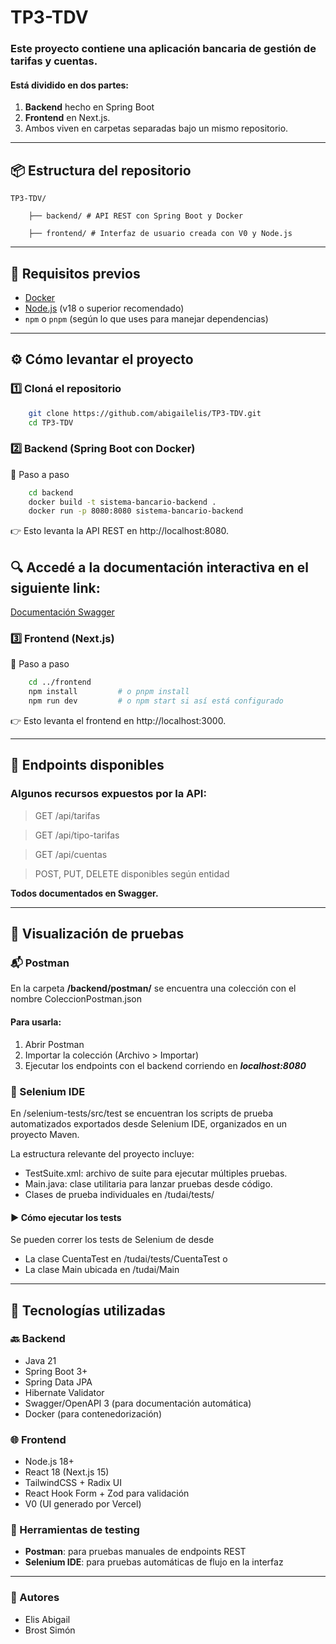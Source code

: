 # TP3-TDV

### Este proyecto contiene una aplicación bancaria de gestión de tarifas y cuentas. 

#### Está dividido en dos partes: 
1. **Backend** hecho en Spring Boot 
2. **Frontend** en Next.js. 
3. Ambos viven en carpetas separadas bajo un mismo repositorio.

---

## 📦 Estructura del repositorio

    TP3-TDV/ 

        ├── backend/ # API REST con Spring Boot y Docker 

        ├── frontend/ # Interfaz de usuario creada con V0 y Node.js

---

## 🚀 Requisitos previos

- [Docker](https://www.docker.com/)
- [Node.js](https://nodejs.org/) (v18 o superior recomendado)
- `npm` o `pnpm` (según lo que uses para manejar dependencias)

---

## ⚙️ Cómo levantar el proyecto

### 1️⃣ Cloná el repositorio

```bash
    git clone https://github.com/abigailelis/TP3-TDV.git
    cd TP3-TDV
```
### 2️⃣ Backend (Spring Boot con Docker)

🔧 Paso a paso

```bash
    cd backend
    docker build -t sistema-bancario-backend .
    docker run -p 8080:8080 sistema-bancario-backend
```
👉 Esto levanta la API REST en http://localhost:8080.

## 🔍 Accedé a la documentación interactiva en el siguiente link:

[Documentación Swagger](http://localhost:8080/swagger-ui/index.html)

### 3️⃣ Frontend (Next.js)
🔧 Paso a paso
```bash
    cd ../frontend
    npm install         # o pnpm install
    npm run dev         # o npm start si así está configurado
```
👉 Esto levanta el frontend en http://localhost:3000.

---

## 🧪 Endpoints disponibles
### Algunos recursos expuestos por la API:

> GET /api/tarifas

> GET /api/tipo-tarifas

> GET /api/cuentas

> POST, PUT, DELETE disponibles según entidad

**Todos documentados en Swagger.**

---
## 🧪 Visualización de pruebas
### 📬 Postman
En la carpeta **/backend/postman/** se encuentra una colección con el nombre ColeccionPostman.json

#### Para usarla:

1. Abrir Postman
2. Importar la colección (Archivo > Importar)
3. Ejecutar los endpoints con el backend corriendo en ***localhost:8080***

### 🧭 Selenium IDE
En /selenium-tests/src/test se encuentran los scripts de prueba automatizados exportados desde Selenium IDE, organizados en un proyecto Maven.

La estructura relevante del proyecto incluye:

- TestSuite.xml: archivo de suite para ejecutar múltiples pruebas.
- Main.java: clase utilitaria para lanzar pruebas desde código.
- Clases de prueba individuales en /tudai/tests/

#### ▶️ Cómo ejecutar los tests
Se pueden correr los tests de Selenium de desde 

- La clase CuentaTest en /tudai/tests/CuentaTest o 
- La clase Main ubicada en /tudai/Main

--- 

## 🧱 Tecnologías utilizadas

### 🔙 Backend
- Java 21
- Spring Boot 3+
- Spring Data JPA
- Hibernate Validator
- Swagger/OpenAPI 3 (para documentación automática)
- Docker (para contenedorización)

### 🌐 Frontend
- Node.js 18+
- React 18 (Next.js 15)
- TailwindCSS + Radix UI
- React Hook Form + Zod para validación
- V0 (UI generado por Vercel)

### 🧪 Herramientas de testing
- **Postman**: para pruebas manuales de endpoints REST
- **Selenium IDE**: para pruebas automáticas de flujo en la interfaz

--- 

### 🧠 Autores
- Elis Abigail
- Brost Simón